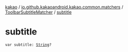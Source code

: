 [kakao](../../index.md) / [io.github.kakaoandroid.kakao.common.matchers](../index.md) / [ToolbarSubtitleMatcher](index.md) / [subtitle](./subtitle.md)

# subtitle

`var subtitle: `[`String`](https://kotlinlang.org/api/latest/jvm/stdlib/kotlin/-string/index.html)`?`